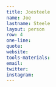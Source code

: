 ```yaml
---
title: Joesteele
name: Joe
lastname: Steele
layout: person
row: 4
one-line: 
quote: 
website: 
tools-materials: 
email: 
twitter: 
instagram: 
---
```


